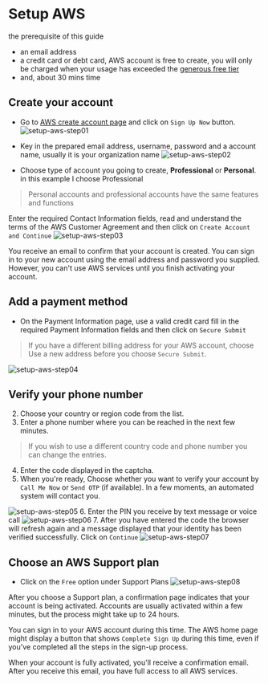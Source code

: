 # Setup AWS
the prerequisite of this guide
- an email address
- a credit card or debt card, AWS account is free to create, you will only be charged when your usage has exceeded the [generous free tier](https://aws.amazon.com/free/?all-free-tier.sort-by=item.additionalFields.SortRank&all-free-tier.sort-order=asc&awsf.Free%20Tier%20Types=categories%23alwaysfree)
- and, about 30 mins time

## Create your account
* Go to [AWS create account page](https://aws.amazon.com/resources/create-account/) and click on `Sign Up Now` button.
![setup-aws-step01](img/setup-aws-step01.png)

* Key in the prepared email address, username, password and a account name, usually it is your organization name
![setup-aws-step02](img/setup-aws-step02.png)

* Choose type of account you going to create, **Professional** or **Personal**. in this example I choose Professional
> Personal accounts and professional accounts have the same features and functions

Enter the required Contact Information fields, read and understand the terms of the AWS Customer Agreement and then click on `Create Account and Continue`
![setup-aws-step03](img/setup-aws-step03.png)

You receive an email to confirm that your account is created. You can sign in to your new account using the email address and password you supplied. However, you can't use AWS services until you finish activating your account.

## Add a payment method

* On the Payment Information page, use a valid credit card fill in the required Payment Information fields and then click on `Secure Submit`
> If you have a different billing address for your AWS account, choose Use a new address before you choose `Secure Submit`.

![setup-aws-step04](img/setup-aws-step04.png)

## Verify your phone number

2. Choose your country or region code from the list.
3. Enter a phone number where you can be reached in the next few minutes.
>  If you wish to use a different country code and phone number you can change the entries.

4. Enter the code displayed in the captcha.
5. When you're ready, Choose whether you want to verify your account by `Call Me Now` or `Send OTP` (if available). In a few moments, an automated system will contact you.

![setup-aws-step05](img/setup-aws-step05.png)
6. Enter the PIN you receive by text message or voice call
![setup-aws-step06](img/setup-aws-step06.png)
7. After you have entered the code the browser will refresh again and a message displayed that your identity has been verified successfully. Click on `Continue`
![setup-aws-step07](img/setup-aws-step07.png)

## Choose an AWS Support plan

* Click on the `Free` option under Support Plans
![setup-aws-step08](img/setup-aws-step08.png)

After you choose a Support plan, a confirmation page indicates that your account is being activated. Accounts are usually activated within a few minutes, but the process might take up to 24 hours.

You can sign in to your AWS account during this time. The AWS home page might display a button that shows `Complete Sign Up` during this time, even if you've completed all the steps in the sign-up process.

When your account is fully activated, you'll receive a confirmation email. After you receive this email, you have full access to all AWS services.
